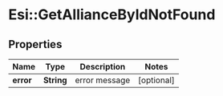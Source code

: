 # Esi::GetAllianceByIdNotFound

## Properties
Name | Type | Description | Notes
------------ | ------------- | ------------- | -------------
**error** | **String** | error message | [optional] 



